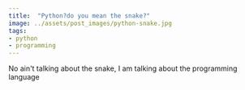 ```yaml
---
title:  "Python?do you mean the snake?"
image: ../assets/post_images/python-snake.jpg
tags:
- python
- programming
---
```

No ain't talking about the snake, I am talking about the programming language

